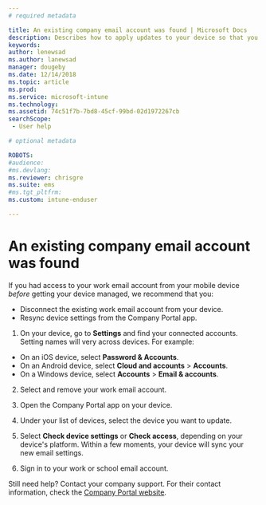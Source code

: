 ```yaml
---
# required metadata

title: An existing company email account was found | Microsoft Docs
description: Describes how to apply updates to your device so that you can access your work or school email again.
keywords:
author: lenewsad
ms.author: lanewsad
manager: dougeby
ms.date: 12/14/2018
ms.topic: article
ms.prod:
ms.service: microsoft-intune
ms.technology:
ms.assetid: 74c51f7b-7bd8-45cf-99bd-02d1972267cb
searchScope:
 - User help

# optional metadata

ROBOTS:   
#audience:
#ms.devlang:
ms.reviewer: chrisgre
ms.suite: ems
#ms.tgt_pltfrm:
ms.custom: intune-enduser

---
```


# An existing company email account was found

If you had access to your work email account from your mobile device *before* getting your device managed, we recommend that you:
* Disconnect the existing work email account from your device.
* Resync device settings from the Company Portal app.  

1.  On your device, go to **Settings** and find your connected accounts. Setting names will very across devices. For example:
 * On an iOS device, select **Password & Accounts**.
 * On an Android device, select **Cloud and accounts** > **Accounts**.
 * On a Windows device, select **Accounts** > **Email & accounts**.
 
2. Select and remove your work email account.

3. Open the Company Portal app on your device.  

4. Under your list of devices, select the device you want to update.

5. Select **Check device settings** or **Check access**, depending on your device's platform. Within a few moments, your device will sync your new email settings.

6. Sign in to your work or school email account.

Still need help? Contact your company support. For their contact information, check the [Company Portal website](https://go.microsoft.com/fwlink/?linkid=2010980).
